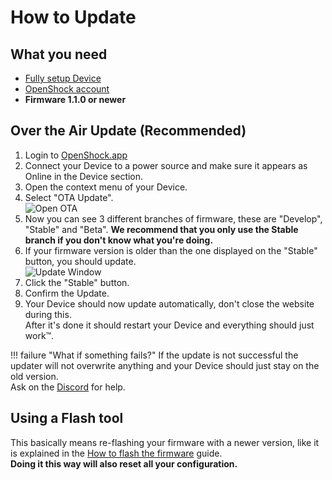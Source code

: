 # How to Update

## What you need
- [Fully setup Device](../guides/openshock-first-setup.md)
- [OpenShock account](https://openshock.app/)
- **Firmware 1.1.0 or newer**

## Over the Air Update (Recommended)
1. Login to [OpenShock.app](https://openshock.app/)
2. Connect your Device to a power source and make sure it appears as Online in the Device section.
3. Open the context menu of your Device.
4. Select "OTA Update".  
![Open OTA](../static/guides/how-to-update/update-Open-OTA.png)  
5. Now you can see 3 different branches of firmware, these are "Develop", "Stable" and "Beta". **We recommend that you only use the Stable branch if you don't know what you're doing.**
6. If your firmware version is older than the one displayed on the "Stable" button, you should update.  
![Update Window](../static/guides/how-to-update/update-Window.png)  
7. Click the "Stable" button. 
8. Confirm the Update.
9. Your Device should now update automatically, don't close the website during this.  
After it's done it should restart your Device and everything should just work™.

!!! failure "What if something fails?"
    If the update is not successful the updater will not overwrite anything and your Device should just stay on the old version.  
    Ask on the [Discord](https://discord.gg/OpenShock) for help.

## Using a Flash tool
This basically means re-flashing your firmware with a newer version, like it is explained in the [How to flash the firmware](../guides/openshock-how-to-flash-your-board.md) guide.  
**Doing it this way will also reset all your configuration.**
